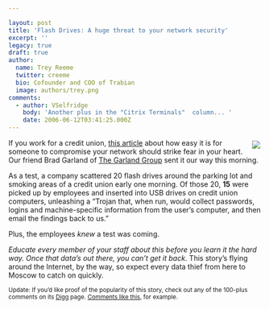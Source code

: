 ```yaml
---

layout: post
title: 'Flash Drives: A huge threat to your network security'
excerpt: ''
legacy: true
draft: true
author:
  name: Trey Reeme
  twitter: creeme
  bio: Cofounder and COO of Trabian
  image: authors/trey.png
comments:
  - author: VSelfridge
    body: 'Another plus in the "Citrix Terminals"  column... '
    date: 2006-06-12T03:41:25.000Z
---
```


<p><a href="http://www.darkreading.com/document.asp?doc_id=95556&#38;WT.svl=column1_1"><img src="/images/legacy/flashdrive.jpg" style="float:right; margin: 4px;"></a>If you work for a credit union, <a href="http://www.darkreading.com/document.asp?doc_id=95556&#38;WT.svl=column1_1">this article</a> about how easy it is for someone to compromise your network should strike fear in your heart.  Our friend Brad Garland of <a href="http://www.thegarlandgroup.net">The Garland Group</a> sent it our way this morning.</p>
<p>As a test, a company scattered 20 flash drives around the parking lot and smoking areas of a credit union early one morning.  Of those 20, <strong>15</strong> were picked up by employees and inserted into <span class="caps">USB</span> drives on credit union computers, unleashing a &#8220;Trojan that, when run, would collect passwords, logins and machine-specific information from the user’s computer, and then email the findings back to us.&#8221;</p>
<p>Plus, the employees <em>knew</em> a test was coming.</p>
<p><em>Educate every member of your staff about this before you learn it the hard way.  Once that data&#8217;s out there, you can&#8217;t get it back.</em>  This story&#8217;s flying around the Internet, by the way, so expect every data thief from here to Moscow to catch on quickly.</p>
<p><sup>Update: If you&#8217;d like proof of the popularity of this story, check out any of the 100-plus comments on its <a href="http://digg.com/security/Social_Engineering,_the_USB_Way">Digg</a> page.  <a href="http://digg.com/security/Social_Engineering,_the_USB_Way#c1913634">Comments like this</a>, for example.</sup></p>
